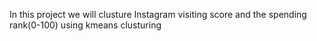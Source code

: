 In this project we will clusture Instagram visiting score and the spending rank(0-100) using kmeans clusturing
